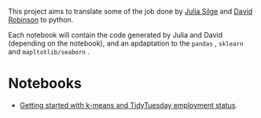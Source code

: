 
This project aims to translate some of the job done by [Julia
Silge](https://juliasilge.com/) and [David
Robinson](https://github.com/dgrtwo) to python.

Each notebook will contain the code generated by Julia and David
(depending on the notebook), and an apdaptation to the `pandas` ,
`sklearn` and `mapltotlib/seaborn` .

# Notebooks

-   [Getting started with k-means and TidyTuesday employment
    status](./notebooks/k-means-employment/k-means-employment.md).
